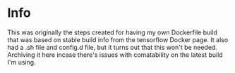 # Info
This was originally the steps created for having my own Dockerfile build that was based on stable build info from the tensorflow Docker page. It also had a .sh file and config.d file, but it turns out that this won't be needed. Archiving it here incase there's issues with comatability on the latest build I'm using.
